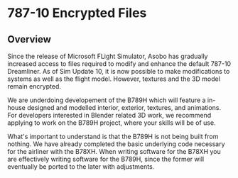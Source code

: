 # 787-10 Encrypted Files 

## Overview 
Since the release of Microsoft FLight Simulator, Asobo has gradually increased access 
to files required to modify and enhance the default 787-10 Dreamliner. As of Sim Update 10,
it is now possible to make modifications to systems as well as the flight model. However, 
textures and the 3D model remain encrypted. 

We are underdoing developement of the B789H which will feature a in-house designed and modelled 
interior, exterior, textures, and animations. For developers interested in Blender related 3D work,
we recommend applying to work on the B789H project, where your skills will be of use. 

What's important to understand is that the B789H is not being built from nothing. 
We have already completed the basic underlying code necessary for the airliner with the 
B78XH. When writing software for the B78XH you are effectively writing software for the B789H,
since the former will eventually be ported to the later with adjustments. 